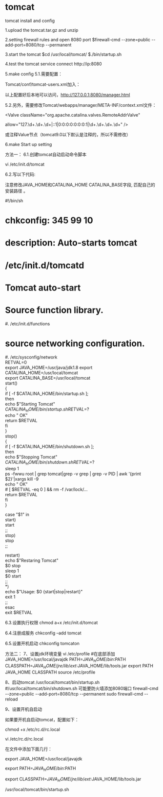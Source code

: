 # tomcat
tomcat install and config 

1.upload the tomcat.tar.gz and unzip

2.setting firewall rules and open 8080 port
  $firewall-cmd --zone=public --add-port=8080/tcp --permanent

3.start the tomcat
  $cd /usr/local/tomcat/
  $./bin/startup.sh

4.test the tomcat service
  connect http://ip:8080

5.make config
5.1.需要配置：

Tomcat/conf/tomcat-users.xml加入：

<role rolename="manager"/>     
<role rolename="admin"/> 
<role rolename="admin-gui"/>
<role rolename="manager-gui"/>
<user username="xxx" password="***" roles="admin-gui,manager-gui"/>

以上配置好后本地可以访问，http://127.0.0.1:8080/manager.html



5.2.另外，需要修改Tomcat/webapps/manager/META-INF/context.xml文件：

<Context antiResourceLocking="false" privileged="true" >
<!--
  Remove the comment markers from around the Valve below to limit access to
  the manager application to clients connecting from localhost
-->


<Valve className="org.apache.catalina.valves.RemoteAddrValve"

 allow="127\.\d+\.\d+\.\d+|::1|0:0:0:0:0:0:0:1|\d+\.\d+\.\d+\.\d+" />

</Context>

或注释Value节点（tomcat9.0以下默认是注释的，所以不需修改）

<!--
<Valve className="org.apache.catalina.valves.RemoteAddrValve"

 allow="127\.\d+\.\d+\.\d+|::1|0:0:0:0:0:0:0:1" />
-->
6.make Start up setting

方法一：
6.1.创建tomcat自动启动命令脚本

vi /etc/init.d/tomcat

6.2.写以下代码:

注意修改JAVA_HOME和CATALINA_HOME CATALINA_BASE字段, 匹配自己的安装路径 。

#!/bin/sh  
# chkconfig: 345 99 10  
# description: Auto-starts tomcat  
# /etc/init.d/tomcatd  
# Tomcat auto-start  
# Source function library.  
#. /etc/init.d/functions  
# source networking configuration.  
#. /etc/sysconfig/network  
RETVAL=0  
export JAVA_HOME=/usr/java/jdk1.8
export CATALINA_HOME=/usr/local/tomcat  
export CATALINA_BASE=/usr/local/tomcat  
start()  
{  
        if [ -f $CATALINA_HOME/bin/startup.sh ];  
          then  
            echo $"Starting Tomcat"  
                $CATALINA_HOME/bin/startup.sh  
            RETVAL=$?  
            echo " OK"  
            return $RETVAL  
        fi  
}  
stop()  
{  
        if [ -f $CATALINA_HOME/bin/shutdown.sh ];  
          then  
            echo $"Stopping Tomcat"  
                $CATALINA_HOME/bin/shutdown.sh  
            RETVAL=$?  
            sleep 1  
            ps -fwwu root | grep tomcat|grep -v grep | grep -v PID | awk '{print $2}'|xargs kill -9  
            echo " OK"  
            # [ $RETVAL -eq 0 ] && rm -f /var/lock/...  
            return $RETVAL  
        fi  
}  

case "$1" in  
 start)   
        start  
        ;;  
 stop)    
        stop  
        ;;  

 restart)  
         echo $"Restaring Tomcat"  
         $0 stop  
         sleep 1  
         $0 start  
         ;;  
 *)  
        echo $"Usage: $0 {start|stop|restart}"  
        exit 1  
        ;;  
esac  
exit $RETVAL  

6.3.设置执行权限 
chmod a+x /etc/init.d/tomcat

6.4.注册成服务 
chkconfig –add tomcat

6.5.设置开机启动 
chkconfig tomcaton

方法二：
7、设置jdk环境变量
vi /etc/profile
#在底部添加
JAVA_HOME=/usr/local/javajdk
PATH=$JAVA_HOME/bin:$PATH
CLASSPATH=$JAVA_HOME/jre/lib/ext:$JAVA_HOME/lib/tools.jar
export PATH JAVA_HOME CLASSPATH
source /etc/profile

8、启动tomcat
/usr/local/tomcat/bin/startup.sh
#/usr/local/tomcat/bin/shutdown.sh
可能要防火墙添加8080端口
firewall-cmd --zone=public --add-port=8080/tcp --permanent
sudo firewall-cmd --reload

9、设置开机自启动

如果要开机自启动tomcat，配置如下：

chmod +x /etc/rc.d/rc.local

vi /etc/rc.d/rc.local

在文件中添加下面几行：

export JAVA_HOME=/usr/local/javajdk

export PATH=$JAVA_HOME/bin:$PATH

export CLASSPATH=$JAVA_HOME/jre/lib/ext:$JAVA_HOME/lib/tools.jar

/usr/local/tomcat/bin/startup.sh
